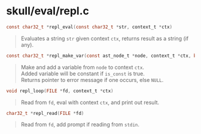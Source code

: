 # skull/eval/repl.c

```c
const char32_t *repl_eval(const char32_t *str, context_t *ctx)
```

> Evaluates a string `str` given context `ctx`, returns result as a string (if any).

```c
const char32_t *repl_make_var(const ast_node_t *node, context_t *ctx, bool is_const)
```

> Make and add a variable from `node` to context `ctx`.
> \
> Added variable will be constant if `is_const` is true.
> \
> Returns pointer to error message if one occurs, else `NULL`.

```c
void repl_loop(FILE *fd, context_t *ctx)
```

> Read from `fd`, eval with context `ctx`, and print out result.

```c
char32_t *repl_read(FILE *fd)
```

> Read from `fd`, add prompt if reading from `stdin`.


